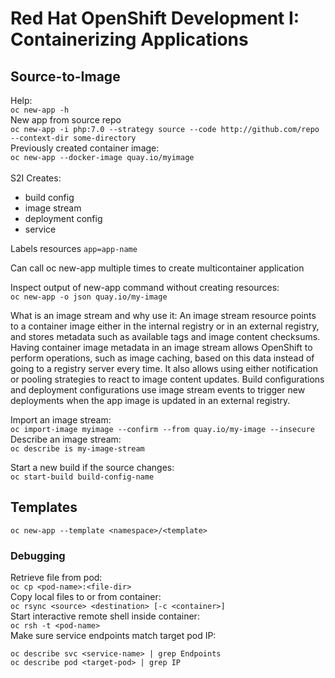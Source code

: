 # Red Hat OpenShift Development I: Containerizing Applications

## Source-to-Image
Help: <br>`oc new-app -h`<br>
New app from source repo<br>
`oc new-app -i php:7.0 --strategy source --code http://github.com/repo --context-dir some-directory`<br>
Previously created container image:<br>
`oc new-app --docker-image quay.io/myimage`<br>
<br>S2I Creates:
- build config
- image stream
- deployment config
- service

Labels resources `app=app-name`


Can call oc new-app multiple times to create multicontainer application

Inspect output of new-app command without creating resources:<br>
`oc new-app -o json quay.io/my-image`

What is an image stream and why use it:
An image stream resource points to a container image either in the internal registry or in an external registry, and stores metadata such as available tags and image content checksums. Having container image metadata in an image stream allows OpenShift to perform operations, such as image caching, based on this data instead of going to a registry server every time. It also allows using either notification or pooling strategies to react to image content updates. Build configurations and deployment configurations use image stream events to trigger new deployments when the app image is updated in an external registry.

Import an image stream:<br>
`oc import-image myimage --confirm --from quay.io/my-image --insecure`<br>
Describe an image stream:<br>
`oc describe is my-image-stream`

Start a new build if the source changes:<br>
`oc start-build build-config-name`

## Templates
`oc new-app --template <namespace>/<template>`

### Debugging
Retrieve file from pod:<br>`oc cp <pod-name>:<file-dir>`<br>
Copy local files to or from container:<br>`oc rsync <source> <destination> [-c <container>]`<br>
Start interactive remote shell inside container:<br>`oc rsh -t <pod-name>`<br>
Make sure service endpoints match target pod IP:
```
oc describe svc <service-name> | grep Endpoints
oc describe pod <target-pod> | grep IP
```